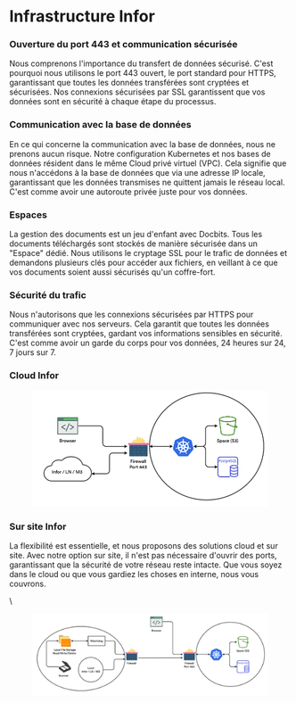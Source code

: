 # Infrastructure Infor

### Ouverture du port 443 et communication sécurisée

Nous comprenons l'importance du transfert de données sécurisé. C'est pourquoi nous utilisons le port 443 ouvert, le port standard pour HTTPS, garantissant que toutes les données transférées sont cryptées et sécurisées. Nos connexions sécurisées par SSL garantissent que vos données sont en sécurité à chaque étape du processus.

### Communication avec la base de données

En ce qui concerne la communication avec la base de données, nous ne prenons aucun risque. Notre configuration Kubernetes et nos bases de données résident dans le même Cloud privé virtuel (VPC). Cela signifie que nous n'accédons à la base de données que via une adresse IP locale, garantissant que les données transmises ne quittent jamais le réseau local. C'est comme avoir une autoroute privée juste pour vos données.

### Espaces

La gestion des documents est un jeu d'enfant avec Docbits. Tous les documents téléchargés sont stockés de manière sécurisée dans un "Espace" dédié. Nous utilisons le cryptage SSL pour le trafic de données et demandons plusieurs clés pour accéder aux fichiers, en veillant à ce que vos documents soient aussi sécurisés qu'un coffre-fort.

### Sécurité du trafic

Nous n'autorisons que les connexions sécurisées par HTTPS pour communiquer avec nos serveurs. Cela garantit que toutes les données transférées sont cryptées, gardant vos informations sensibles en sécurité. C'est comme avoir un garde du corps pour vos données, 24 heures sur 24, 7 jours sur 7.

### Cloud Infor

<figure><img src=".gitbook/assets/DocBits_II_infra_cloud.webp" alt=""><figcaption></figcaption></figure>

### Sur site Infor

La flexibilité est essentielle, et nous proposons des solutions cloud et sur site. Avec notre option sur site, il n'est pas nécessaire d'ouvrir des ports, garantissant que la sécurité de votre réseau reste intacte. Que vous soyez dans le cloud ou que vous gardiez les choses en interne, nous vous couvrons. 

\

<figure><img src=".gitbook/assets/DocBits_II_infra-on-prem-1024x355.webp" alt=""><figcaption></figcaption></figure>
